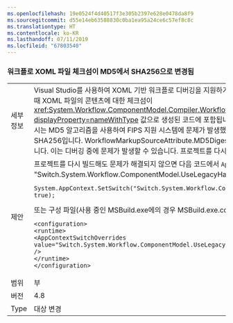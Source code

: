```yaml
---
ms.openlocfilehash: 19e0524f4d40517f3e305b2397e628e0478da8f9
ms.sourcegitcommit: d55e14eb63588830c0ba1ea95a24ce6c57ef8c8c
ms.translationtype: HT
ms.contentlocale: ko-KR
ms.lasthandoff: 07/11/2019
ms.locfileid: "67803540"
---
```

### <a name="workflow-xoml-file-checksums-changed-from-md5-to-sha256"></a>워크플로 XOML 파일 체크섬이 MD5에서 SHA256으로 변경됨

|   |   |
|---|---|
|세부 정보|Visual Studio를 사용하여 XOML 기반 워크플로 디버깅을 지원하기 위해 XOML 파일이 포함된 워크플로 프로젝트를 빌드할 때 XOML 파일의 콘텐츠에 대한 체크섬이 <xref:System.Workflow.ComponentModel.Compiler.WorkflowMarkupSourceAttribute.MD5Digest?displayProperty=nameWithType> 값으로 생성된 코드에 포함됩니다. .NET Framework 4.7.2 이전 버전에서 이 체크섬 해시는 MD5 알고리즘을 사용하여 FIPS 지원 시스템에 문제가 발생했습니다. .NET Framework 4.8부터 사용된 알고리즘은 SHA256입니다. WorkflowMarkupSourceAttribute.MD5Digest와 호환되도록 생성된 체크섬의 처음 16바이트만 사용됩니다. 이는 디버깅 중에 문제가 발생할 수 있습니다. 프로젝트를 다시 빌드해야 할 수도 있습니다.|
|제안|프로젝트를 다시 빌드해도 문제가 해결되지 않으면 다음 코드에서 <code>AppContext</code> 스위치 &quot;Switch.System.Workflow.ComponentModel.UseLegacyHashForXomlFileChecksum&quot;을 true로 설정합니다.<pre><code class="lang-csharp">System.AppContext.SetSwitch(&quot;Switch.System.Workflow.ComponentModel.UseLegacyHashForXomlFileChecksum&quot;, true);&#13;&#10;</code></pre>또는 구성 파일(사용 중인 MSBuild.exe에의 경우 MSBuild.exe.config이 있어야 함)에서 다음을 수행합니다.<pre><code class="lang-xml">&lt;configuration&gt;&#13;&#10;&lt;runtime&gt;&#13;&#10;&lt;AppContextSwitchOverrides value=&quot;Switch.System.Workflow.ComponentModel.UseLegacyHashForXomlFileChecksum=true&quot; /&gt;&#13;&#10;&lt;/runtime&gt;&#13;&#10;&lt;/configuration&gt;&#13;&#10;</code></pre>|
|범위|부|
|버전|4.8|
|Type|대상 변경|

